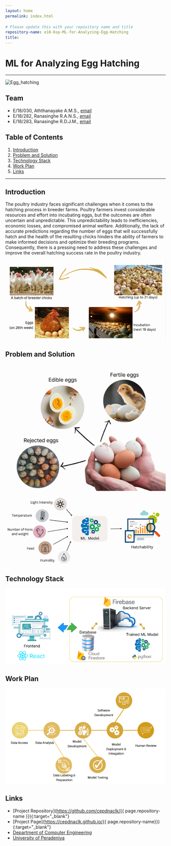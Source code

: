 ```yaml
---
layout: home
permalink: index.html

# Please update this with your repository name and title
repository-name: e18-6sp-ML-for-Analyzing-Egg-Hatching
title:
---
```


[comment]: # "This is the standard layout for the project, but you can clean this and use your own template"

# ML for Analyzing Egg Hatching

---


![Egg_hatching](https://images.immediate.co.uk/production/volatile/sites/4/2019/10/GettyImages-72983839-c-8d84a80.jpg?quality=90&crop=9px,122px,2095px,901px&resize=940,400)


## Team
-  E/18/030, Aththanayake A.M.S., [email](mailto:e18030@eng.pdn.ac.lk)
-  E/18/282, Ranasinghe R.A.N.S., [email](mailto:e18282@eng.pdn.ac.lk)
-  E/18/283, Ranasinghe R.D.J.M., [email](mailto:e18283@eng.pdn.ac.lk)

## Table of Contents
1. [Introduction](#introduction)
2. [Problem and Solution](#problem-and-solution)
3. [Technology Stack](#technology-stack)
4. [Work Plan](#work-plan)
5. [Links](#links)

---

## Introduction

 The poultry industry faces significant challenges when it comes to the hatching process in breeder farms. Poultry farmers invest considerable resources and effort into incubating eggs, but the outcomes are often uncertain and unpredictable. This unpredictability leads to inefficiencies, economic losses, and compromised animal welfare. Additionally, the lack of accurate predictions regarding the number of eggs that will successfully hatch and the health of the resulting chicks hinders the ability of farmers to make informed decisions and optimize their breeding programs. Consequently, there is a pressing need to address these challenges and improve the overall hatching success rate in the poultry industry.

 ![Life Cycle](./images/life-cycle-of-eggs.PNG)

## Problem and Solution

![Problem Domain](./images/problem-domain.PNG)

![Solution](./images/our-solution.PNG)

## Technology Stack

![Software side](./images/dashboard-tech-stack.PNG)

## Work Plan

![work plan](./images/work-plan.PNG)

## Links

- [Project Repository](https://github.com/cepdnaclk/{{ page.repository-name }}){:target="_blank"}
- [Project Page](https://cepdnaclk.github.io/{{ page.repository-name}}){:target="_blank"}
- [Department of Computer Engineering](http://www.ce.pdn.ac.lk/)
- [University of Peradeniya](https://eng.pdn.ac.lk/)


[//]: # (Please refer this to learn more about Markdown syntax)
[//]: # (https://github.com/adam-p/markdown-here/wiki/Markdown-Cheatsheet)
